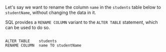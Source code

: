 Let's say we want to rename the column `name` in the `students` table below to `studentName`, without changing the data in it.

SQL provides a `RENAME COLUMN` variant to the `ALTER TABLE` statement, which can be used to do so.

<codeblock language="sql" dbName="students3-v1.db" focusTableAfterRun="students" type="lesson">
<code>
ALTER TABLE    students
RENAME COLUMN  name TO studentName
</code>
</codeblock>